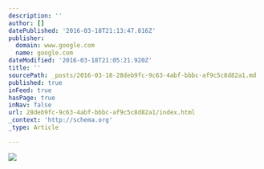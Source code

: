 ```yaml
---
description: ''
author: []
datePublished: '2016-03-18T21:13:47.816Z'
publisher:
  domain: www.google.com
  name: google.com
dateModified: '2016-03-18T21:05:21.920Z'
title: ''
sourcePath: _posts/2016-03-18-28deb9fc-9c63-4abf-bbbc-af9c5c8d82a1.md
published: true
inFeed: true
hasPage: true
inNav: false
url: 28deb9fc-9c63-4abf-bbbc-af9c5c8d82a1/index.html
_context: 'http://schema.org'
_type: Article

---
```

![](http://www.creekbank.net/wp-content/uploads/2014/11/image004.png)